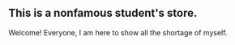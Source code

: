 ## This is a nonfamous student's store.
Welcome!
Everyone, I am here to show all the shortage of myself.